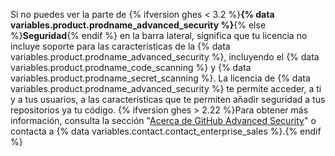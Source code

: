 Si no puedes ver la parte de {% ifversion ghes < 3.2 %}**{% data variables.product.prodname_advanced_security %}**{% else %}**Seguridad**{% endif %} en la barra lateral, significa que tu licencia no incluye soporte para las características de la {% data variables.product.prodname_advanced_security %}, incluyendo el {% data variables.product.prodname_code_scanning %} y {% data variables.product.prodname_secret_scanning %}. La licencia de {% data variables.product.prodname_advanced_security %} te permite acceder, a ti y a tus usuarios, a las características que te permiten añadir seguridad a tus repositorios ya tu código. {% ifversion ghes > 2.22 %}Para obtener más información, consulta la sección "[Acerca de GitHub Advanced Security](/github/getting-started-with-github/about-github-advanced-security)" o contacta a {% data variables.contact.contact_enterprise_sales %}.{% endif %}
